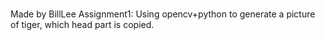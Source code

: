 ###
Made by BillLee
Assignment1: 
  Using opencv+python to generate a picture of tiger, which head part is copied.
###
